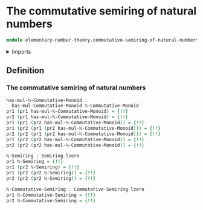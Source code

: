 # The commutative semiring of natural numbers

```agda
module elementary-number-theory.commutative-semiring-of-natural-numbers where
```

<details><summary>Imports</summary>

```agda
open import commutative-algebra.commutative-semirings

open import elementary-number-theory.monoid-of-natural-numbers-with-addition
open import elementary-number-theory.multiplication-natural-numbers

open import foundation.dependent-pair-types
open import foundation.universe-levels

open import ring-theory.semirings
```

</details>

## Definition

### The commutative semiring of natural numbers

```agda
has-mul-ℕ-Commutative-Monoid :
  has-mul-Commutative-Monoid ℕ-Commutative-Monoid
pr1 (pr1 has-mul-ℕ-Commutative-Monoid) = {!!}
pr2 (pr1 has-mul-ℕ-Commutative-Monoid) = {!!}
pr1 (pr1 (pr2 has-mul-ℕ-Commutative-Monoid)) = {!!}
pr1 (pr2 (pr1 (pr2 has-mul-ℕ-Commutative-Monoid))) = {!!}
pr2 (pr2 (pr1 (pr2 has-mul-ℕ-Commutative-Monoid))) = {!!}
pr1 (pr2 (pr2 has-mul-ℕ-Commutative-Monoid)) = {!!}
pr2 (pr2 (pr2 has-mul-ℕ-Commutative-Monoid)) = {!!}

ℕ-Semiring : Semiring lzero
pr1 ℕ-Semiring = {!!}
pr1 (pr2 ℕ-Semiring) = {!!}
pr1 (pr2 (pr2 ℕ-Semiring)) = {!!}
pr2 (pr2 (pr2 ℕ-Semiring)) = {!!}

ℕ-Commutative-Semiring : Commutative-Semiring lzero
pr1 ℕ-Commutative-Semiring = {!!}
pr2 ℕ-Commutative-Semiring = {!!}
```
